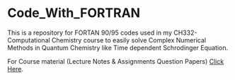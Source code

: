 # Code_With_FORTRAN

This is a repository for FORTAN 90/95 codes used in my CH332-Computational Chemistry course to easily solve Complex Numerical Methods in Quantum Chemistry like Time dependent Schrodinger Equation.

For Course material (Lecture Notes & Assignments Question Papers) [Click Here](https://drive.google.com/drive/folders/1U3i9hP4iOlJZa-LepSMXxRvaj_bbjZ70?usp=sharing).
